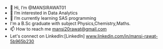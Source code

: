 - 👋 Hi, I’m @MANSIRAWAT01
- 👀 I’m interested in Data Analytics
- 🌱 I’m currently learning SAS programming 
-  I'm a B.Sc graduate with subject Physics,Chemistry,Maths.
- 📫 How to reach me mansi20rawat@gmail.com
-  Let's connect on LinkedIn:[LinkedIn]  www.linkedin.com/in/mansi-rawat-5b965b230

<!---
MANSIRAWAT01/MANSIRAWAT01 is a ✨ special ✨ repository because its `README.md` (this file) appears on your GitHub profile.
You can click the Preview link to take a look at your changes.
--->
